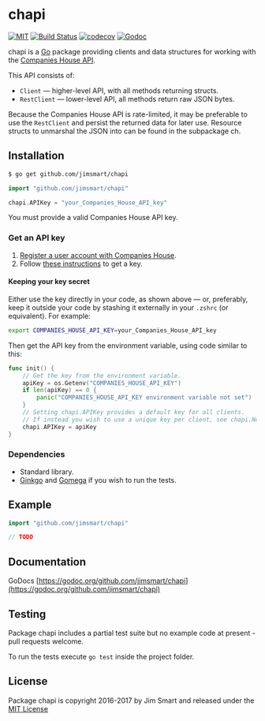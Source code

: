 # chapi

[![MIT](https://img.shields.io/badge/license-MIT-blue.svg?style=flat)](LICENSE.md) [![Build Status](https://img.shields.io/travis/jimsmart/chapi/master.svg?style=flat)](https://travis-ci.org/jimsmart/chapi) [![codecov](https://codecov.io/gh/jimsmart/chapi/branch/master/graph/badge.svg)](https://codecov.io/gh/jimsmart/chapi) [![Godoc](https://img.shields.io/badge/godoc-reference-blue.svg?style=flat)](https://godoc.org/github.com/jimsmart/chapi)

chapi is a [Go](https://golang.org) package providing clients and data structures for working with the [Companies House API](https://developer.companieshouse.gov.uk/api/docs/).

This API consists of:

- `Client` — higher-level API, with all methods returning structs.
- `RestClient` — lower-level API, all methods return raw JSON bytes.

Because the Companies House API is rate-limited, it may be preferable to use the `RestClient` and persist the returned data for later use. Resource structs to unmarshal the JSON into can be found in the subpackage ch.

## Installation
```bash
$ go get github.com/jimsmart/chapi
```

```go
import "github.com/jimsmart/chapi"

chapi.APIKey = "your_Companies_House_API_key"
```

You must provide a valid Companies House API key.

### Get an API key

1. [Register a user account with Companies House](https://developer.companieshouse.gov.uk/developer/signin).
2. Follow [these instructions](https://developer.companieshouse.gov.uk/api/docs/index/gettingStarted/apikey_authorisation.html) to get a key.

#### Keeping your key secret

Either use the key directly in your code, as shown above — or, preferably, keep it outside your code by stashing it externally in your `.zshrc` (or equivalent). For example:

```bash
export COMPANIES_HOUSE_API_KEY=your_Companies_House_API_key
```

Then get the API key from the environment variable, using code similar to this:

```go
func init() {
	// Get the key from the environment variable.
	apiKey = os.Getenv("COMPANIES_HOUSE_API_KEY")
	if len(apiKey) == 0 {
		panic("COMPANIES_HOUSE_API_KEY environment variable not set")
	}
	// Setting chapi.APIKey provides a default key for all clients.
	// If instead you wish to use a unique key per client, see chapi.NewClientWithKey.
	chapi.APIKey = apiKey
}
```

### Dependencies

- Standard library.
- [Ginkgo](https://onsi.github.io/ginkgo/) and [Gomega](https://onsi.github.io/gomega/) if you wish to run the tests.

## Example

```go
import "github.com/jimsmart/chapi"

// TODO
```

## Documentation

GoDocs [https://godoc.org/github.com/jimsmart/chapi](https://godoc.org/github.com/jimsmart/chapi)

## Testing

Package chapi includes a partial test suite but no example code at present - pull requests welcome.

To run the tests execute `go test` inside the project folder.

## License

Package chapi is copyright 2016-2017 by Jim Smart and released under the [MIT License](LICENSE.md)
